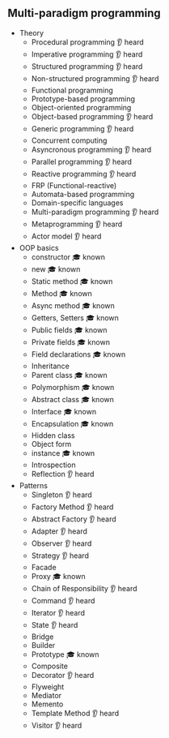 ## Multi-paradigm programming

- Theory
  - Procedural programming 👂 heard
  - Imperative programming 👂 heard
  - Structured programming 👂 heard
  - Non-structured programming 👂 heard
  - Functional programming
  - Prototype-based programming 
  - Object-oriented programming 
  - Object-based programming 👂 heard
  - Generic programming 👂 heard
  - Concurrent computing 
  - Asyncronous programming 👂 heard
  - Parallel programming 👂 heard
  - Reactive programming  👂 heard
  - FRP (Functional-reactive)
  - Automata-based programming
  - Domain-specific languages
  - Multi-paradigm programming 👂 heard
  - Metaprogramming 👂 heard
  - Actor model 👂 heard
- OOP basics
  - constructor 🎓 known
  - new 🎓 known
  - Static method 🎓 known
  - Method 🎓 known
  - Async method 🎓 known
  - Getters, Setters 🎓 known
  - Public fields 🎓 known
  - Private fields 🎓 known
  - Field declarations 🎓 known
  - Inheritance
  - Parent class 🎓 known
  - Polymorphism 🎓 known
  - Abstract class 🎓 known
  - Interface 🎓 known
  - Encapsulation 🎓 known
  - Hidden class 
  - Object form
  - instance 🎓 known
  - Introspection
  - Reflection 👂 heard
- Patterns
  - Singleton 👂 heard
  - Factory Method 👂 heard
  - Abstract Factory 👂 heard
  - Adapter 👂 heard
  - Observer 👂 heard
  - Strategy 👂 heard
  - Facade
  - Proxy 🎓 known
  - Chain of Responsibility 👂 heard 
  - Command 👂 heard
  - Iterator 👂 heard
  - State 👂 heard
  - Bridge
  - Builder
  - Prototype 🎓 known
  - Composite
  - Decorator 👂 heard
  - Flyweight
  - Mediator
  - Memento
  - Template Method 👂 heard
  - Visitor 👂 heard

